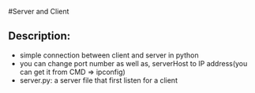 #Server and Client

## Description:
- simple connection between client and server in python
- you can change port number as well as, serverHost to IP address(you can get it from CMD => ipconfig)
- server.py: a server file that first listen for a client
